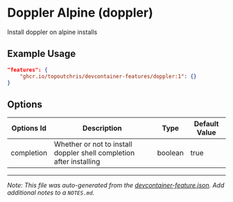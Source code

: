 
# Doppler Alpine (doppler)

Install doppler on alpine installs

## Example Usage

```json
"features": {
    "ghcr.io/topoutchris/devcontainer-features/doppler:1": {}
}
```

## Options

| Options Id | Description | Type | Default Value |
|-----|-----|-----|-----|
| completion | Whether or not to install doppler shell completion after installing | boolean | true |



---

_Note: This file was auto-generated from the [devcontainer-feature.json](https://github.com/topoutchris/devcontainer-features/blob/main/src/doppler/devcontainer-feature.json).  Add additional notes to a `NOTES.md`._
